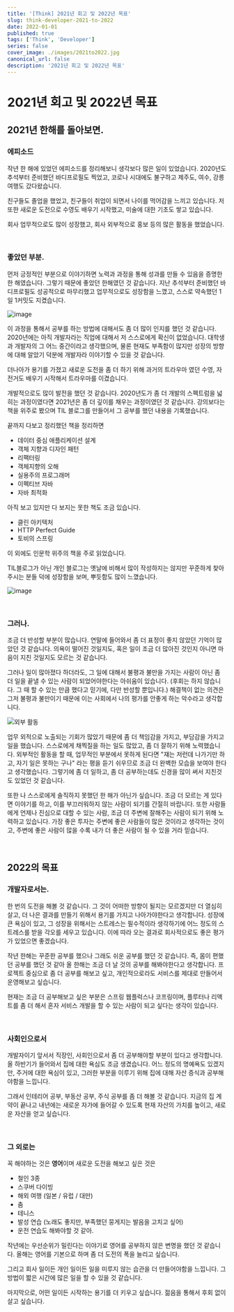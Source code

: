 ```yaml
---
title: '[Think] 2021년 회고 및 2022년 목표'
slug: think-developer-2021-to-2022
date: 2022-01-01
published: true
tags: ['Think', 'Developer']
series: false
cover_image: ./images/2021to2022.jpg
canonical_url: false
description: '2021년 회고 및 2022년 목표'
---
```


# 2021년 회고 및 2022년 목표

## 2021년 한해를 돌아보면.

### 에피소드

작년 한 해에 있었던 에피소드를 정리해보니 생각보다 많은 일이 있었습니다. 2020년도 추석부터 준비했던 바디프로필도 찍었고, 코로나 시대에도 불구하고 제주도, 여수, 강릉 여행도 갔다왔습니다.

친구들도 졸업을 했었고, 친구들이 취업이 되면서 나이를 먹어감을 느끼고 있습니다. 저 또한 새로운 도전으로 수영도 배우기 시작했고, 미술에 대한 기초도 쌓고 있습니다.

회사 업무적으로도 많이 성장했고, 회사 외부적으로 홍보 등의 많은 활동을 했었습니다.

<br/>

### 좋았던 부분.

먼저 긍정적인 부분으로 이야기하면 노력과 과정을 통해 성과를 만들 수 있음을 증명한 한 해였습니다. 그렇기 때문에 좋았던 한해였던 것 같습니다. 지난 추석부터 준비했던 바디프로필도 성공적으로 마무리했고 업무적으로도 성장함을 느꼈고, 스스로 약속했던 1일 1커밋도 지켰습니다.

![image](https://user-images.githubusercontent.com/42582516/147843770-bdfecdc3-9f06-4f21-88ec-54ce9eb4edb6.png)

이 과정을 통해서 공부를 하는 방법에 대해서도 좀 더 많이 인지를 했던 것 같습니다. 2020년에는 아직 개발자라는 직업에 대해서 저 스스로에게 확신이 없었습니다. 대학생과 개발자의 그 어느 중간이라고 생각했으며, 물론 현재도 부족함이 많지만 성장의 방향에 대해 알았기 덕분에 개발자라 이야기할 수 있을 것 같습니다.

더나아가 용기를 가졌고 새로운 도전을 좀 더 하기 위해 과거의 트라우마 였던 수영, 자전거도 배우기 시작해서 트라우마를 이겼습니다.

개발적으로도 많이 발전을 했던 것 같습니다. 2020년도가 좀 더 개발의 스펙트럼을 넓히는 과정이였다면 2021년은 좀 더 깊이를 채우는 과정이였던 것 같습니다. 강의보다는 책을 위주로 봤으며 TIL 블로그를 만들어서 그 공부를 했던 내용을 기록했습니다.

끝까지 다보고 정리했던 책을 정리하면

- 데이터 중심 애플리케이션 설계
- 객체 지향과 디자인 패턴
- 리팩터링
- 객체지향의 오해
- 실용주의 프로그래머
- 이펙티브 자바
- 자바 최적화

아직 보고 있지만 다 보지는 못한 책도 조금 있습니다.

- 클린 아키텍처
- HTTP Perfect Guide
- 토비의 스프링

이 외에도 인문학 위주의 책을 주로 읽었습니다.

TIL블로그가 아닌 개인 블로그는 옛날에 비해서 많이 작성하지는 않지만 꾸준하게 찾아주시는 분들 덕에 성장함을 보며, 뿌듯함도 많이 느꼈습니다.

![image](https://user-images.githubusercontent.com/42582516/147843873-e7757c7a-c565-4c15-8de1-91acc42bedce.png)

<br/>

### 그러나.

조금 더 반성할 부분이 많습니다. 연말에 들어와서 좀 더 표정이 좋지 않았던 기억이 많았던 것 같습니다. 의욕이 떨어진 것일지도, 혹은 일이 조금 더 많아진 것인지 아니면 마음이 지친 것일지도 모르는 것 같습니다.

그러나 일이 많아졌다 하더라도, 그 일에 대해서 불평과 불만을 가지는 사람이 아닌 좀 더 일을 끝낼 수 있는 사람이 되었어야한다는 아쉬움이 있습니다. (후회는 하지 않습니다. 그 때 할 수 있는 만큼 했다고 믿기에, 다만 반성할 뿐입니다.) 해결책이 없는 의견은 그저 불평과 불만이기 때문에 이는 사회에서 나의 평가를 안좋게 하는 악수라고 생각합니다.

![외부 활동](https://user-images.githubusercontent.com/42582516/147844221-82e6b539-843d-4c0e-a84c-6571654138ff.png)

업무 외적으로 노출되는 기회가 많았기 때문에 좀 더 책임감을 가지고, 부담감을 가지고 일을 했습니다. 스스로에게 채찍질을 하는 일도 많았고, 좀 더 잘하기 위해 노력했습니다. 외부적인 활동을 할 때, 업무적인 부분에서 못하게 된다면 "쟤는 저런데 나가기만 하고, 자기 일은 못하는 구나" 라는 평을 듣기 쉬우므로 조금 더 완벽한 모습을 보여야 한다고 생각했습니다. 그렇기에 좀 더 일하고, 좀 더 공부하는데도 신경을 많이 써서 지친것도 있었던 것 같습니다.

또한 나 스스로에게 솔직하지 못했던 한 해가 아닌가 싶습니다. 조금 더 모르는 게 있다면 이야기를 하고, 이를 부끄러워하지 않는 사람이 되기를 간절히 바랍니다. 또한 사람들에게 언제나 진심으로 대할 수 있는 사람, 조금 더 주변에 잘해주는 사람이 되기 위해 노력하고 있습니다. 가장 좋은 투자는 주변에 좋은 사람들이 많은 것이라고 생각하는 것이고, 주변에 좋은 사람이 많을 수록 내가 더 좋은 사람이 될 수 있을 거라 믿습니다.

<br/>

## 2022의 목표

### 개발자로서는.

한 번의 도전을 해볼 것 같습니다. 그 것이 어떠한 방향이 될지는 모르겠지만 더 열심히 살고, 더 나은 결과를 만들기 위해서 용기를 가지고 나아가야한다고 생각합니다. 성장에 큰 욕심이 있고, 그 성장을 위해서는 스트레스는 필수적이라 생각하기에 어느 정도의 스트레스를 받을 각오를 세우고 있습니다. 이에 따라 오는 결과로 회사적으로도 좋은 평가가 있었으면 좋겠습니다.

작년 한해는 꾸준한 공부를 했으나 그래도 쉬운 공부를 했던 것 같습니다. 즉, 몸이 편했던 공부를 했던 것 같아 올 한해는 조금 더 날 것의 공부를 해봐야한다고 생각합니다. 프로젝트 중심으로 좀 더 공부를 해보고 싶고, 개인적으로라도 서비스를 제대로 만들어서 운영해보고 싶습니다.

현재는 조금 더 공부해보고 싶은 부분은 스프링 웹플럭스나 코프링이며, 플루터나 리액트를 좀 더 해서 혼자 서비스 개발을 할 수 있는 사람이 되고 싶다는 생각이 있습니다.

<br/>

### 사회인으로서

개발자이기 앞서서 직장인, 사회인으로서 좀 더 공부해야할 부분이 있다고 생각합니다. 올 하반기가 들어와서 집에 대한 욕심도 조금 생겼습니다. 어느 정도의 명예욕도 있겠지만, 주거에 대한 욕심이 있고, 그러한 부분을 이루기 위해 집에 대해 자산 증식과 공부해야함을 느낍니다.

그래서 인테리어 공부, 부동산 공부, 주식 공부를 좀 더 해볼 것 같습니다. 지금의 집 계약이 끝나고 내년에는 새로운 자가에 들어갈 수 있도록 현재 자산의 가치를 높이고, 새로운 자산을 얻고 싶습니다.

<br/>

### 그 외로는

꼭 해야하는 것은 **영어**이며 새로운 도전을 해보고 싶은 것은

- 철인 3종
- 스쿠버 다이빙
- 해외 여행 (일본 / 유럽 / 대만)
- 춤
- 테니스
- 발성 연습 (노래도 좋지만, 부족했던 뭉게지는 발음을 고치고 싶어)
- 운전 연습도 해봐야할 것 같아.

작년에는 우선순위가 밀린다는 이야기로 영어를 공부하지 않은 변명을 했던 것 같습니다. 올해는 영어를 기본으로 하며 좀 더 도전의 폭을 늘리고 싶습니다.

그리고 회사 일이든 개인 일이든 일을 미루지 않는 습관을 더 만들어야함을 느낍니다. 그 방법이 짧은 시간에 많은 일을 할 수 있을 것 같습니다.

마지막으로, 어떤 일이든 시작하는 용기를 더 키우고 싶습니다. 젊음을 통해서 후회 없이 살고 싶습니다.
